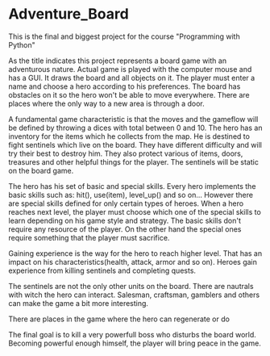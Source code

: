 # Adventure_Board
This is the final and biggest project for the course "Programming with Python"

As the title indicates this project represents a board game with an adventurous
nature. Actual game is played with the computer mouse and  has a GUI. It draws
the board and all objects on it. The player must enter a name and choose a hero
according to his preferences. The board has obstacles on it so the hero won't 
be able to move everywhere. There are places where the only way to a new area 
is through a door.

A fundamental game characteristic is that the 
moves and the gameflow will be defined by throwing a dices with total between 
0 and 10. The hero has an inventory for the items which he collects from 
the map. He is destined to fight sentinels which live on the board. They have 
different difficulty and will try their best to destroy him. They also protect
various of items, doors, treasures and other helpful things for the player. 
The sentinels will be static on the board game.

The hero has his set of basic and special skills. Every hero implements the 
basic skills such as: hit(), use(item), level_up() and so on...
However there are special skills defined for only certain types of heroes.
When a hero reaches next level, the player must choose which one of the 
special skills to learn depending on his game style and strategy. The basic 
skills don't require any resource of the player. On the other hand the special
ones require something that the player must sacrifice. 

Gaining experience is the way for the hero to reach higher level. That has an 
impact on his characteristics(health, attack, armor and so on). Heroes gain 
experience from killing sentinels and completing quests.

The sentinels are not the only other units on the board. There are nautrals 
with witch the hero can interact. Salesman, craftsman, gamblers and others 
can make the game a bit more interesting. 

There are places in the game where the hero can regenerate or do 

The final goal is to kill a very powerfull boss who disturbs the board world. 
Becoming powerful enough himself, the player will bring peace in the game. 
 
